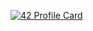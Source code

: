 [![42 Profile Card](https://1337-readme.vercel.app/api/profile?cursus=42&email=hide&login=zlayine)](https://github.com/mohouyizme/1337-readme)
